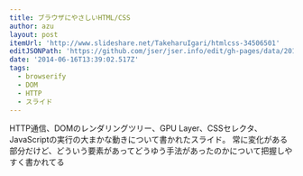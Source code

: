 ```yaml
---
title: ブラウザにやさしいHTML/CSS
author: azu
layout: post
itemUrl: 'http://www.slideshare.net/TakeharuIgari/htmlcss-34506501'
editJSONPath: 'https://github.com/jser/jser.info/edit/gh-pages/data/2014/06/index.json'
date: '2014-06-16T13:39:02.517Z'
tags:
  - browserify
  - DOM
  - HTTP
  - スライド
---
```

HTTP通信、DOMのレンダリングツリー、GPU Layer、CSSセレクタ、JavaScriptの実行の大まかな動きについて書かれたスライド。
常に変化がある部分だけど、どういう要素があってどうゆう手法があったのかについて把握しやすく書かれてる
